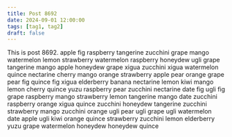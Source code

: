```yaml
---
title: Post 8692
date: 2024-09-01 12:00:00
tags: [tag1, tag2]
draft: false
---
```

This is post 8692.
apple
fig
raspberry
tangerine
zucchini
grape
mango
watermelon
lemon
strawberry
watermelon
raspberry
honeydew
ugli
grape
tangerine
mango
apple
honeydew
grape
xigua
zucchini
xigua
watermelon
quince
nectarine
cherry
mango
orange
strawberry
apple
pear
orange
grape
pear
fig
quince
fig
xigua
elderberry
banana
nectarine
lemon
kiwi
mango
lemon
cherry
quince
yuzu
raspberry
pear
zucchini
nectarine
date
fig
ugli
fig
grape
raspberry
mango
strawberry
lemon
tangerine
mango
date
zucchini
raspberry
orange
xigua
quince
zucchini
honeydew
tangerine
zucchini
strawberry
mango
zucchini
orange
ugli
pear
ugli
grape
ugli
watermelon
date
apple
ugli
kiwi
orange
quince
strawberry
zucchini
lemon
elderberry
yuzu
grape
watermelon
honeydew
honeydew
quince

